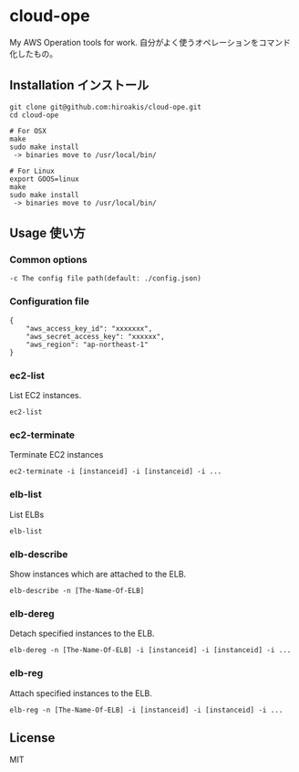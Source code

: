 # cloud-ope

My AWS Operation tools for work. 自分がよく使うオペレーションをコマンド化したもの。

## Installation インストール

```
git clone git@github.com:hiroakis/cloud-ope.git
cd cloud-ope

# For OSX
make
sudo make install
 -> binaries move to /usr/local/bin/

# For Linux
export GOOS=linux
make
sudo make install
 -> binaries move to /usr/local/bin/
```

## Usage 使い方

### Common options

```
-c The config file path(default: ./config.json)
```

### Configuration file

```
{
    "aws_access_key_id": "xxxxxxx",
    "aws_secret_access_key": "xxxxxx",
    "aws_region": "ap-northeast-1"
}
```

### ec2-list

List EC2 instances.

```
ec2-list
```

### ec2-terminate

Terminate EC2 instances

```
ec2-terminate -i [instanceid] -i [instanceid] -i ...
```

### elb-list

List ELBs

```
elb-list
```

### elb-describe

Show instances which are attached to the ELB.

```
elb-describe -n [The-Name-Of-ELB]
```

### elb-dereg

Detach specified instances to the ELB.

```
elb-dereg -n [The-Name-Of-ELB] -i [instanceid] -i [instanceid] -i ...
```

### elb-reg

Attach specified instances to the ELB.

```
elb-reg -n [The-Name-Of-ELB] -i [instanceid] -i [instanceid] -i ...
```

## License

MIT